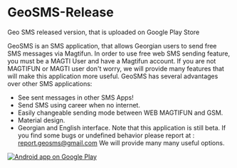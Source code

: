 # GeoSMS-Release
Geo SMS released version, that is uploaded on Google Play Store

GeoSMS is an SMS application, that allows Georgian users to send free SMS messages via Magtifun.
In order to use free web SMS sending feature, you must be a MAGTI User and have a Magtifun account.
If you are not MAGTIFUN or MAGTI user don't worry, we will provide many features that will make this application more useful.
GeoSMS has several advantages over other SMS applications:
* See sent messages in other SMS Apps!
* Send SMS using career when no internet.
* Easily changeable sending mode between WEB MAGTIFUN and GSM.
* Material design.
* Georgian and English interface.
Note that this application is still beta. If you find some bugs or undefined behavior please report at : report.geosms@gmail.com
We will provide many many useful options.

<a href="https://play.google.com/store/apps/details?id=com.steps.geosms">
  <img alt="Android app on Google Play"
       src="https://developer.android.com/images/brand/en_app_rgb_wo_60.png" />
</a>
